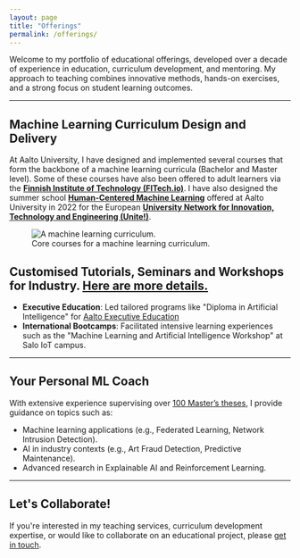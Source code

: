 ```yaml
---
layout: page
title: "Offerings"
permalink: /offerings/
---
```


Welcome to my portfolio of educational offerings, developed over a decade of experience in education, 
curriculum development, and mentoring. My approach to teaching combines innovative methods, 
hands-on exercises, and a strong focus on student learning outcomes.

---
## **Machine Learning Curriculum Design and Delivery**
At Aalto University, I have designed and implemented several courses that form the backbone of a 
machine learning curricula (Bachelor and Master level). Some of these courses have also been offered 
to adult learners via the [**Finnish Institute of Technology (FITech.io)**](https://fitech.io/en/about-fitech/). 
I have also designed the summer school  [**Human-Centered Machine Learning**](assets/HCLSS.pdf) 
offered at Aalto University in 2022 for the European [**University Network for Innovation, Technology and Engineering (Unite!)**](https://www.unite-university.eu/).  

<figure>
  <img src="{{ site.baseurl }}/assets/CurriculumAalto.png" alt="A machine learning curriculum.">
  <figcaption>Core courses for a machine learning curriculum.</figcaption>
</figure>

##  **Customised Tutorials, Seminars and Workshops for Industry**. [Here are more details.](/ml-bootcamp/)
- **Executive Education**: Led tailored programs like "Diploma in Artificial Intelligence" for [Aalto Executive Education](https://www.aaltoee.fi/)
- **International Bootcamps**: Facilitated intensive learning experiences such as the "Machine Learning and Artificial Intelligence Workshop" at Salo IoT campus.

---
## **Your Personal ML Coach**
With extensive experience supervising over [100 Master’s theses](/assets/MasterThesisSupervisedNov24.pdf), 
I provide guidance on topics such as:
- Machine learning applications (e.g., Federated Learning, Network Intrusion Detection).
- AI in industry contexts (e.g., Art Fraud Detection, Predictive Maintenance).
- Advanced research in Explainable AI and Reinforcement Learning.

---

## **Let's Collaborate!**

If you're interested in my teaching services, curriculum development expertise, 
or would like to collaborate on an educational project, please [get in touch](mailto:alexjung235@gmail.com).

